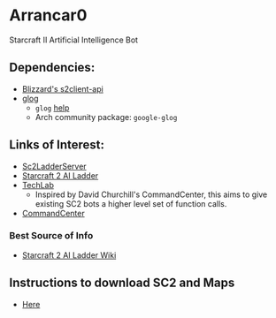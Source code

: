 # Arrancar0
Starcraft II Artificial Intelligence Bot

## Dependencies:
- [Blizzard's s2client-api](https://github.com/Blizzard/s2client-api)
- [glog](https://github.com/google/glog)
	- `glog` [help](http://rpg.ifi.uzh.ch/docs/glog.html)
	- Arch community package: `google-glog`

## Links of Interest:
- [Sc2LadderServer](https://github.com/Cryptyc/Sc2LadderServer)
- [Starcraft 2 AI Ladder](http://sc2ai.net)
- [TechLab](https://github.com/IanGallacher/TechLab)
	- Inspired by David Churchill's CommandCenter, this aims to give existing SC2 bots a higher level set of function calls.
- [CommandCenter](https://github.com/davechurchill/commandcenter)

### Best Source of Info
- [Starcraft 2 AI Ladder Wiki](http://wiki.sc2ai.net/Main_Page)

## Instructions to download SC2 and Maps
- [Here](https://github.com/Blizzard/s2client-proto#linux-packages)

